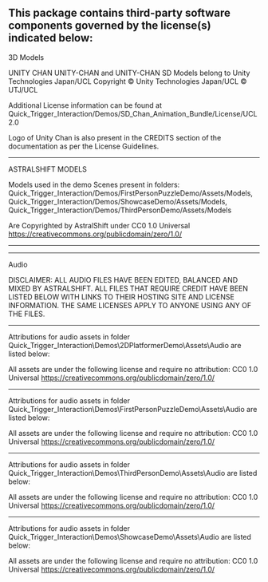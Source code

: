 ﻿This package contains third-party software components governed by the license(s) indicated below:
---------

3D Models

UNITY CHAN
UNITY-CHAN and UNITY-CHAN SD Models belong to Unity Technologies Japan/UCL
Copyright  © Unity Technologies Japan/UCL © UTJ/UCL

Additional License information can be found at Quick_Trigger_Interaction/Demos/SD_Chan_Animation_Bundle/License/UCL2.0

Logo of Unity Chan is also present in the CREDITS section of the documentation as per the License Guidelines.

--------
ASTRALSHIFT MODELS

Models used in the demo Scenes present in folders:
Quick_Trigger_Interaction/Demos/FirstPersonPuzzleDemo/Assets/Models,
Quick_Trigger_Interaction/Demos/ShowcaseDemo/Assets/Models,
Quick_Trigger_Interaction/Demos/ThirdPersonDemo/Assets/Models

Are Copyrighted by AstralShift under CC0 1.0 Universal https://creativecommons.org/publicdomain/zero/1.0/

---------
---------

Audio

DISCLAIMER: ALL AUDIO FILES HAVE BEEN EDITED, BALANCED AND MIXED BY ASTRALSHIFT. ALL FILES THAT REQUIRE CREDIT HAVE BEEN LISTED BELOW WITH LINKS TO THEIR HOSTING SITE AND LICENSE INFORMATION.
THE SAME LICENSES APPLY TO ANYONE USING ANY OF THE FILES.

---------

Attributions for audio assets in folder Quick_Trigger_Interaction\Demos\2DPlatformerDemo\Assets\Audio are listed below:

All assets are under the following license and require no attribution:
CC0 1.0 Universal https://creativecommons.org/publicdomain/zero/1.0/

---------

Attributions for audio assets in folder Quick_Trigger_Interaction\Demos\FirstPersonPuzzleDemo\Assets\Audio are listed below:

All assets are under the following license and require no attribution:
CC0 1.0 Universal https://creativecommons.org/publicdomain/zero/1.0/

---------
Attributions for audio assets in folder Quick_Trigger_Interaction\Demos\ThirdPersonDemo\Assets\Audio are listed below:

All assets are under the following license and require no attribution:
CC0 1.0 Universal https://creativecommons.org/publicdomain/zero/1.0/

---------
Attributions for audio assets in folder Quick_Trigger_Interaction\Demos\ShowcaseDemo\Assets\Audio are listed below:

All assets are under the following license and require no attribution:
CC0 1.0 Universal https://creativecommons.org/publicdomain/zero/1.0/





